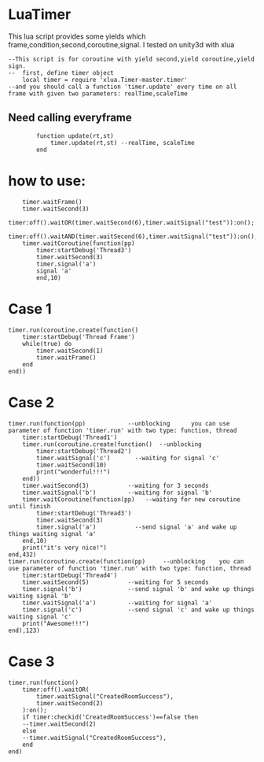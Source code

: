 # LuaTimer
This lua script provides some yields which frame,condition,second,coroutine,signal. I tested on unity3d with xlua

	--This script is for coroutine with yield second,yield coroutine,yield sign.
	--	first, define timer object
		local timer = require 'xlua.Timer-master.timer'
	--and you should call a function 'timer.update' every time on all frame with given two parameters: realTime,scaleTime

## Need calling everyframe

			function update(rt,st)
				timer.update(rt,st) --realTime, scaleTime
			end

# how to use:
		timer.waitFrame()
		timer.waitSecond(3)
		timer:off().waitOR(timer.waitSecond(6),timer.waitSignal("test")):on();
		timer:off().waitAND(timer.waitSecond(6),timer.waitSignal("test")):on();
		timer.waitCoroutine(function(pp)   
			timer:startDebug('Thread3')
			timer.waitSecond(3)													
			timer.signal('a')
			signal 'a'	
			end,10)																	

# Case 1
	timer.run(coroutine.create(function() 
		timer:startDebug('Thread Frame')
		while(true) do
			timer.waitSecond(1)
			timer.waitFrame()
		end
	end))
	

# Case 2
	timer.run(function(pp)		      --unblocking		you can use parameter of function 'timer.run' with two type: function, thread
		timer:startDebug('Thread1')
		timer.run(coroutine.create(function()  --unblocking								
			timer:startDebug('Thread2')
			timer.waitSignal('c')       --waiting for signal 'c'								
			timer.waitSecond(10)														
			print("wonderful!!!")														
		end))
		timer.waitSecond(3)	          --waiting for 3 seconds										
		timer.waitSignal('b')         --waiting for signal 'b'									
		timer.waitCoroutine(function(pp)   --waiting for new coroutine until finish		
			timer:startDebug('Thread3')
			timer.waitSecond(3)															
			timer.signal('a')           --send signal 'a' and wake up things waiting signal 'a'	
		end,10)																			
		print("it's very nice!")														
	end,432)
	timer.run(coroutine.create(function(pp) 	--unblocking    you can use parameter of function 'timer.run' with two type: function, thread				
		timer:startDebug('Thread4')
		timer.waitSecond(5)           --waiting for 5 seconds										
		timer.signal('b')             --send signal 'b' and wake up things waiting signal 'b'		
		timer.waitSignal('a')         --waiting for signal 'a'									
		timer.signal('c')             --send signal 'c' and wake up things waiting signal 'c'		
		print("Awesome!!!")																
	end),123)
	
	
# Case 3
	timer.run(function()
		timer:off().waitOR(
			timer.waitSignal("CreatedRoomSuccess"),
			timer.waitSecond(2)
		):on();						
		if timer:checkid('CreatedRoomSuccess')==false then 
		--timer.waitSecond(2)
		else
		--timer.waitSignal("CreatedRoomSuccess"),
		end
	end)
	
